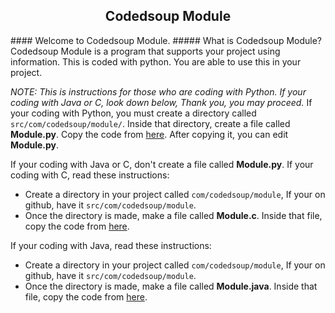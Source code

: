 <h2 align=center>Codedsoup Module</h2>
#### Welcome to Codedsoup Module.
##### What is Codedsoup Module?
Codedsoup Module is a program that supports your project using information.
This is coded with python. You are able to use this in your project.

*NOTE: This is instructions for those who are coding with Python.
If your coding with Java or C, look down below, Thank you, you may proceed.*
If your coding with Python, you must create a directory called `src/com/codedsoup/module/`.
Inside that directory, create a file called **Module.py**. Copy the code from [here](https://raw.githubusercontent.com/codedsoup/module/master/src/com/codedsoup/module/Module.py).
After copying it, you can edit **Module.py**.

If your coding with Java or C, don't create a file called **Module.py**.
If your coding with C, read these instructions:
- Create a directory in your project called `com/codedsoup/module`,
If your on github, have it `src/com/codedsoup/module`.
- Once the directory is made, make a file called **Module.c**.
Inside that file, copy the code from [here](http://codedsoup.com/module/c.txt).

If your coding with Java, read these instructions:
- Create a directory in your project called `com/codedsoup/module`,
If your on github, have it `src/com/codedsoup/module`.
- Once the directory is made, make a file called **Module.java**.
Inside that file, copy the code from [here](http://codedsoup.com/module/java.txt).
